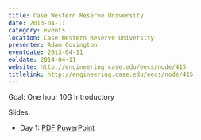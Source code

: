 ```yaml
---
title: Case Western Reserve University
date: 2013-04-11
category: events
location: Case Western Reserve University
presenter: Adam Covington
eventdate: 2013-04-11
eoldate: 2014-04-11
website: http://engineering.case.edu/eecs/node/415
titlelink: http://engineering.case.edu/eecs/node/415
---
```


Goal: One hour 10G Introductory

Slides:
- Day 1: [PDF](https://docs.google.com/file/d/0B4EuVzA5UdPRblBZcGhuOXlFNE0/edit?usp=sharing) [PowerPoint](https://docs.google.com/file/d/0B4EuVzA5UdPRRDVVc3BSVjQ3aEk/edit?usp=sharing)
